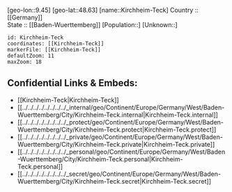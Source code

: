 ﻿---
location: [48.63,9.45] 
mapzoom: [7,12] 
mapmarker: city 
type: City
tags:
- geo/City


SpocWebEntityId: 31444
isDeleted: false
confidential: public

---
[geo-lon::9.45] 
[geo-lat::48.63] 
[name::Kirchheim-Teck] 
Country :: [[Germany]]  
State :: [[Baden-Wuerttemberg]] 
[Population::] 
[Unknown::] 


```leaflet
id: Kirchheim-Teck
coordinates: [[Kirchheim-Teck]] 
markerFile: [[Kirchheim-Teck]] 
defaultZoom: 11 
maxZoom: 18
```


## Confidential Links & Embeds: 
- [[Kirchheim-Teck|Kirchheim-Teck]]  
- [[../../../../../../../../_internal/geo/Continent/Europe/Germany/West/Baden-Wuerttemberg/City/Kirchheim-Teck.internal|Kirchheim-Teck.internal]] 
- [[../../../../../../../../_protect/geo/Continent/Europe/Germany/West/Baden-Wuerttemberg/City/Kirchheim-Teck.protect|Kirchheim-Teck.protect]] 
- [[../../../../../../../../_private/geo/Continent/Europe/Germany/West/Baden-Wuerttemberg/City/Kirchheim-Teck.private|Kirchheim-Teck.private]] 
- [[../../../../../../../../_personal/geo/Continent/Europe/Germany/West/Baden-Wuerttemberg/City/Kirchheim-Teck.personal|Kirchheim-Teck.personal]] 
- [[../../../../../../../../_secret/geo/Continent/Europe/Germany/West/Baden-Wuerttemberg/City/Kirchheim-Teck.secret|Kirchheim-Teck.secret]] 
